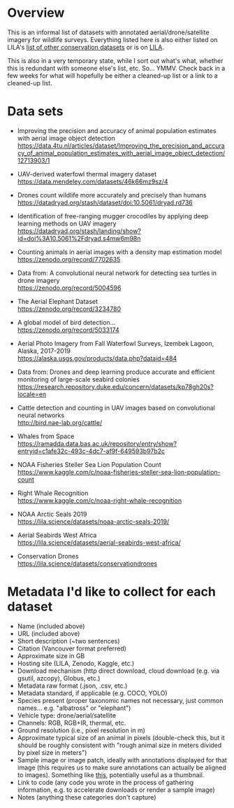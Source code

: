 # Overview

This is an informal list of datasets with annotated aerial/drone/satellite imagery for wildlife surveys.  Everything listed here is also either listed on LILA's <a href="https://lila.science/otherdatasets">list of other conservation datasets</a> or is on <a href="https://lila.science">LILA</a>.

This is also in a very temporary state, while I sort out what's what, whether this is redundant with someone else's list, etc.  So... YMMV.  Check back in a few weeks for what will hopefully be either a cleaned-up list or a link to a cleaned-up list.

# Data sets

* Improving the precision and accuracy of animal population estimates with aerial image object detection  
https://data.4tu.nl/articles/dataset/Improving_the_precision_and_accuracy_of_animal_population_estimates_with_aerial_image_object_detection/12713903/1

* UAV-derived waterfowl thermal imagery dataset  
https://data.mendeley.com/datasets/46k66mz9sz/4

* Drones count wildlife more accurately and precisely than humans  
https://datadryad.org/stash/dataset/doi:10.5061/dryad.rd736

* Identification of free-ranging mugger crocodiles by applying deep learning methods on UAV imagery  
https://datadryad.org/stash/landing/show?id=doi%3A10.5061%2Fdryad.s4mw6m98n

* Counting animals in aerial images with a density map estimation model  
https://zenodo.org/record/7702635

* Data from: A convolutional neural network for detecting sea turtles in drone imagery  
https://zenodo.org/record/5004596

* The Aerial Elephant Dataset  
https://zenodo.org/record/3234780

* A global model of bird detection...  
https://zenodo.org/record/5033174

* Aerial Photo Imagery from Fall Waterfowl Surveys, Izembek Lagoon, Alaska, 2017-2019  
https://alaska.usgs.gov/products/data.php?dataid=484

* Data from: Drones and deep learning produce accurate and efficient monitoring of large-scale seabird colonies  
https://research.repository.duke.edu/concern/datasets/kp78gh20s?locale=en

* Cattle detection and counting in UAV images based on convolutional neural networks  
http://bird.nae-lab.org/cattle/

* Whales from Space  
https://ramadda.data.bas.ac.uk/repository/entry/show?entryid=c1afe32c-493c-4dc7-af9f-649593b97b2c

* NOAA Fisheries Steller Sea Lion Population Count  
https://www.kaggle.com/c/noaa-fisheries-steller-sea-lion-population-count

* Right Whale Recognition  
https://www.kaggle.com/c/noaa-right-whale-recognition

* NOAA Arctic Seals 2019  
https://lila.science/datasets/noaa-arctic-seals-2019/

* Aerial Seabirds West Africa  
https://lila.science/datasets/aerial-seabirds-west-africa/

* Conservation Drones  
https://lila.science/datasets/conservationdrones

# Metadata I'd like to collect for each dataset

* Name (included above)
* URL (included above)
* Short description (~two sentences)
* Citation (Vancouver format preferred)
* Approximate size in GB
* Hosting site (LILA, Zenodo, Kaggle, etc.)
* Download mechanism (http direct download, cloud download (e.g. via gsutil, azcopy), Globus, etc.)
* Metadata raw format (.json, .csv, etc.)
* Metadata standard, if applicable (e.g. COCO, YOLO)
* Species present (proper taxonomic names not necessary, just common names... e.g. "albatross" or "elephant")
* Vehicle type: drone/aerial/satellite
* Channels: RGB, RGB+IR, thermal, etc.
* Ground resolution (i.e., pixel resolution in m)
* Approximate typical size of an animal in pixels (double-check this, but it should be roughly consistent with "rough animal size in meters divided by pixel size in meters")
* Sample image or image patch, ideally with annotations displayed for that image (this requires us to make sure annotations can actually be aligned to images).  Something like [this](http://lila.science/wp-content/uploads/2021/04/noaa_seals_2019_web.png), potentially useful as a thumbnail.
* Link to code (any code you wrote in the process of gathering information, e.g. to accelerate downloads or render a sample image)
* Notes (anything these categories don't capture)


